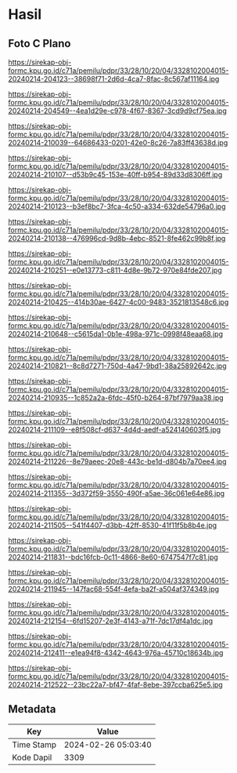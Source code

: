 # Hasil

## Foto C Plano

https://sirekap-obj-formc.kpu.go.id/c71a/pemilu/pdpr/33/28/10/20/04/3328102004015-20240214-204123--38698f71-2d6d-4ca7-8fac-8c567af11164.jpg

https://sirekap-obj-formc.kpu.go.id/c71a/pemilu/pdpr/33/28/10/20/04/3328102004015-20240214-204549--4ea1d29e-c978-4f67-8367-3cd9d9cf75ea.jpg

https://sirekap-obj-formc.kpu.go.id/c71a/pemilu/pdpr/33/28/10/20/04/3328102004015-20240214-210039--64686433-0201-42e0-8c26-7a83ff43638d.jpg

https://sirekap-obj-formc.kpu.go.id/c71a/pemilu/pdpr/33/28/10/20/04/3328102004015-20240214-210107--d53b9c45-153e-40ff-b954-89d33d8306ff.jpg

https://sirekap-obj-formc.kpu.go.id/c71a/pemilu/pdpr/33/28/10/20/04/3328102004015-20240214-210123--b3ef8bc7-3fca-4c50-a334-632de54796a0.jpg

https://sirekap-obj-formc.kpu.go.id/c71a/pemilu/pdpr/33/28/10/20/04/3328102004015-20240214-210138--476996cd-9d8b-4ebc-8521-8fe462c99b8f.jpg

https://sirekap-obj-formc.kpu.go.id/c71a/pemilu/pdpr/33/28/10/20/04/3328102004015-20240214-210251--e0e13773-c811-4d8e-9b72-970e84fde207.jpg

https://sirekap-obj-formc.kpu.go.id/c71a/pemilu/pdpr/33/28/10/20/04/3328102004015-20240214-210425--414b30ae-6427-4c00-9483-3521813548c6.jpg

https://sirekap-obj-formc.kpu.go.id/c71a/pemilu/pdpr/33/28/10/20/04/3328102004015-20240214-210648--c5615da1-0b1e-498a-971c-0998f48eaa68.jpg

https://sirekap-obj-formc.kpu.go.id/c71a/pemilu/pdpr/33/28/10/20/04/3328102004015-20240214-210821--8c8d7271-750d-4a47-9bd1-38a25892642c.jpg

https://sirekap-obj-formc.kpu.go.id/c71a/pemilu/pdpr/33/28/10/20/04/3328102004015-20240214-210935--1c852a2a-6fdc-45f0-b264-87bf7979aa38.jpg

https://sirekap-obj-formc.kpu.go.id/c71a/pemilu/pdpr/33/28/10/20/04/3328102004015-20240214-211109--e8f508cf-d637-4d4d-aedf-a524140603f5.jpg

https://sirekap-obj-formc.kpu.go.id/c71a/pemilu/pdpr/33/28/10/20/04/3328102004015-20240214-211226--8e79aeec-20e8-443c-be1d-d804b7a70ee4.jpg

https://sirekap-obj-formc.kpu.go.id/c71a/pemilu/pdpr/33/28/10/20/04/3328102004015-20240214-211355--3d372f59-3550-490f-a5ae-36c061e64e86.jpg

https://sirekap-obj-formc.kpu.go.id/c71a/pemilu/pdpr/33/28/10/20/04/3328102004015-20240214-211505--541f4407-d3bb-42ff-8530-41f11f5b8b4e.jpg

https://sirekap-obj-formc.kpu.go.id/c71a/pemilu/pdpr/33/28/10/20/04/3328102004015-20240214-211831--bdc16fcb-0c11-4866-8e60-6747547f7c81.jpg

https://sirekap-obj-formc.kpu.go.id/c71a/pemilu/pdpr/33/28/10/20/04/3328102004015-20240214-211945--147fac68-554f-4efa-ba2f-a504af374349.jpg

https://sirekap-obj-formc.kpu.go.id/c71a/pemilu/pdpr/33/28/10/20/04/3328102004015-20240214-212154--6fd15207-2e3f-4143-a71f-7dc17df4a1dc.jpg

https://sirekap-obj-formc.kpu.go.id/c71a/pemilu/pdpr/33/28/10/20/04/3328102004015-20240214-212411--e1ea94f8-4342-4643-976a-45710c18634b.jpg

https://sirekap-obj-formc.kpu.go.id/c71a/pemilu/pdpr/33/28/10/20/04/3328102004015-20240214-212522--23bc22a7-bf47-4faf-8ebe-397ccba625e5.jpg


## Metadata

| Key        | Value               |
| ---------- | ------------------- |
| Time Stamp | 2024-02-26 05:03:40 |
| Kode Dapil | 3309                |



